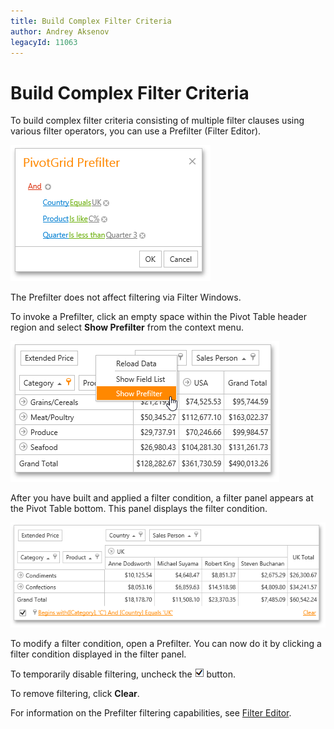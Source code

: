 ```yaml
---
title: Build Complex Filter Criteria
author: Andrey Aksenov
legacyId: 11063
---
```

# Build Complex Filter Criteria
To build complex filter criteria consisting of multiple filter clauses using various filter operators, you can use a Prefilter (Filter Editor).

![EU_Prefilter](../../../../images/img15870.png)

The Prefilter does not affect filtering via Filter Windows.

To invoke a Prefilter, click an empty space within the Pivot Table header region and select **Show Prefilter** from the context menu.

![EU_ShowPrefilter](../../../../images/img15872.png)

After you have built and applied a filter condition, a filter panel appears at the Pivot Table bottom. This panel displays the filter condition.

![EU_PrefilterPanel](../../../../images/img15871.png)

To modify a filter condition, open a Prefilter. You can now do it by clicking a filter condition displayed in the filter panel.

To temporarily disable filtering, uncheck the ![EU_PrefilterCheckBox](../../../../images/img15876.png) button.

To remove filtering, click **Clear**.

For information on the Prefilter filtering capabilities, see [Filter Editor](../../../filter-editor.md).